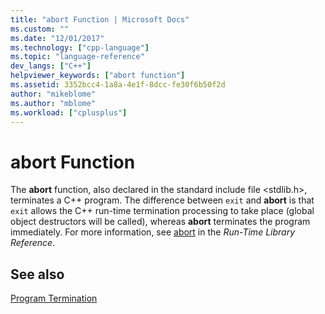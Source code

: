 ```yaml
---
title: "abort Function | Microsoft Docs"
ms.custom: ""
ms.date: "12/01/2017"
ms.technology: ["cpp-language"]
ms.topic: "language-reference"
dev_langs: ["C++"]
helpviewer_keywords: ["abort function"]
ms.assetid: 3352bcc4-1a8a-4e1f-8dcc-fe30f6b50f2d
author: "mikeblome"
ms.author: "mblome"
ms.workload: ["cplusplus"]
---
```

# abort Function

The **abort** function, also declared in the standard include file \<stdlib.h>, terminates a C++ program. The difference between `exit` and **abort** is that `exit` allows the C++ run-time termination processing to take place (global object destructors will be called), whereas **abort** terminates the program immediately. For more information, see [abort](../c-runtime-library/reference/abort.md) in the *Run-Time Library Reference*.

## See also
[Program Termination](../cpp/program-termination.md)